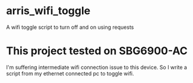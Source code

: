 # arris_wifi_toggle
A wifi toggle script to turn off and on using requests
# This project tested on SBG6900-AC
I'm suffering intermediate wifi connection issue to this device.
So I write a script from my ethernet connected pc to toggle wifi.
